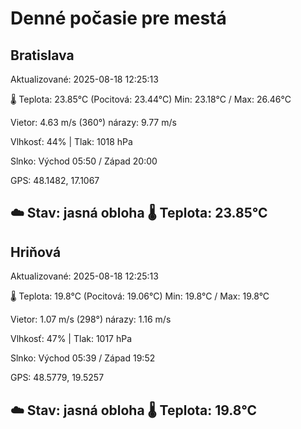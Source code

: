 ﻿# Denné počasie pre mestá

## Bratislava
Aktualizované: 2025-08-18 12:25:13

🌡️ Teplota: 23.85°C 
(Pocitová: 23.44°C)
Min: 23.18°C / Max: 26.46°C

Vietor: 4.63 m/s    (360°) 
nárazy: 9.77 m/s

Vlhkosť: 44% | Tlak: 1018 hPa

Slnko: Východ 05:50 / Západ 20:00

GPS: 48.1482, 17.1067

☁️ Stav: jasná obloha        🌡️ Teplota: 23.85°C
---

## Hriňová
Aktualizované: 2025-08-18 12:25:13

🌡️ Teplota: 19.8°C 
(Pocitová: 19.06°C)
Min: 19.8°C / Max: 19.8°C

Vietor: 1.07 m/s (298°)
nárazy: 1.16 m/s

Vlhkosť: 47% | Tlak: 1017 hPa

Slnko: Východ 05:39 / Západ 19:52

GPS: 48.5779, 19.5257

☁️ Stav: jasná obloha        🌡️ Teplota: 19.8°C
---
